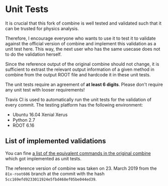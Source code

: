# Unit Tests

It is crucial that this fork of combine is well tested and validated such that it can be trusted for physics analysis.

Therefore, I encourage everyone who wants to use it to test it to validate against the official version of combine and implement this validation as a unit test here. This way, the next user who has the same usecase does not to do the validation herself.

Since the reference output of the original combine should not change, it is sufficient to extrast the relevant output information of a given method in combine from the output ROOT file and hardcode it in these unit tests.

The unit tests require an agreement of __at least 6 digits__. Please don't require any unit test with looser requirements!

Travis CI is used to automatically run the unit tests for the validation of every commit. The testing platform has the following environment:

* Ubuntu 16.04 Xenial Xerus
* Python 2.7
* ROOT 6.16

## List of implemented validations

You can fine [a list of the equivalent commands in the original combine](validations.txt) which got implemented as unit tests.

The reference version of combine was taken on 23. March 2019 from the `81x-root606` branch at the commit with the hash `5cc169efd9233011924e5fbd468ef05be044ed39`.
